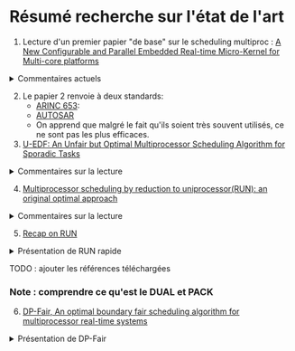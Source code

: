# Résumé recherche sur l'état de l'art

1. Lecture d'un premier papier "de base" sur le scheduling multiproc : 
[A New Configurable and Parallel Embedded Real-time Micro-Kernel for Multi-core platforms](./refs/ospert15-p25.pdf) 
<details>
  <summary>Commentaires actuels</summary>
   <p>Explique l'implémentation de HIPPEROS. Plusieurs éléments restent flous pour moi, notamment l'usage d'un coeur maître et de coeurs esclaves. Le coeur maître envoie des systèmes à scheduler aux slaves ?! Pas sûre de voir comment ça marche.</p>
   <p>   Inter-Process Communication : IPC</p>
   <p> Il me semble important aussi de comprendre comment fonctionne cet OS pour implémenter un scheduler dessus... </p>
   <p>(cette question m'a été confirmée par J. Goossens, ça semble important, donc. Noter compte-rendu après réunion chez HIPPEROS.</p>
</details>

2. Le papier 2 renvoie à deux standards:
    * [ARINC 653](https://fr.wikipedia.org/wiki/ARINC_653):
    * [AUTOSAR](https://fr.wikipedia.org/wiki/AUTOSAR)
    * On apprend que malgré le fait qu'ils soient très souvent utilisés, ce ne sont pas les plus efficaces.
3. [U-EDF: An Unfair but Optimal Multiprocessor Scheduling Algorithm for Sporadic Tasks](https://github.com/subsib/Scheduling/blob/master/refs/U-EDF-ECRTS2012.pdf)
<details>
  <summary>Commentaires sur la lecture</summary>
   <p>u-edf est optimal en global MAIS pas fair.</p>
   <p>Deux types de généralisation EDF, un horizontal, un vertical. Il faut bien lire les exemples. Ils montrent des comportements très différents.</p>
   <p>Démonstrations d'optimalité, lemmes, etc.</p>
   <p>Accessoirement, comparaison de performances. RUN a l'air plutôt efficace à première vue.</p>
</details>

4. [Multiprocessor scheduling by reduction to uniprocessor(RUN): an original optimal approach](https://github.com/subsib/Scheduling/blob/master/refs/RUN-ExtVers.pdf)
<details>
<summary>Commentaires sur la lecture</summary>
  <p>
    RUN : Reduction to UNiprocessor
  </p>
  <p>
    m >= 1 procs identiques + rate identiques, global scheduling = 1 seul dispatcher,
    (rien de nouveau avec realease time (r) et deadline (d)), 
    Les tâches ne sont pas "périodiques" mais on pose qu'elles sont "fixed rate", 
    le "rate" est la fraction de temps d'utilisation par un proc (ça revient pas un peu au même ?)
    Du coup, forcément, le rate <= 1, sinon ça rentre pas sur un proc.
  </p>
  <p>
    À retenir : rho est le taux, un job va nécessiter <b>rho(d-r)</b> execution time.
  </p>
  <h3>Dual</h3>
  <p>
    On sélectionne tau*, un ensemble de tâches qui ont la même deadline (ou auxquelles on attribue la même, pas sûre),  
  on leur attribut un temps d'exec (nb_proc - 1) (ou nb de tâches, suis pas sûre), en complément.<br>
  C'est normal, car on va finalement attribuer les procs aux tâches complémentaires dans le primal.<br>
  On reprend : on calcule le dual, et on schedule le "vrai" set qui est le primal, sauf le job géré par le dual. 
  Ça permet de prioritiser. Voir pour ça <it>Dual Scheduling Equivalence<it>. 
  Donc en gros, Tau* représente les idle de Tau.
  </p>
  <p> 
    Dans l'exemple présenté, c'est avantageux, car on réduit le nombre de procs.
    Cela dit, avec un primal qui aurait des high rate, on gagnerait pas vraiment. 
    (Question : pourquoi ?... ) Pour éviter ça, on met des low rate tasks avec des high rate, 
    et on créé des <it>serveurs</it> qui gèrent moins de mrocs pour les <it>clients</it>. (??)
  </p>
  <p>Ça, c'est en gros la partie offline de RUN, je crois. 
  En gros, on procède à une réduction à un uniproc pour diminuer par le dual le nb de procs au total (??).
  La partie online, c'est en gros EDF. 
  </p>
  <p>
    Ensuite, il y a un tas de définitions, que je connais, mais qui se trouvent vers les pages 6-7, et qui serviront sans doute
    pour l'état de l'art.
  </p>
  <h3>Servers</h3>
  <p>
    RUN utilise des agrégats de tâches dan des serveurs.
    Dans cette partie, on explique en quoi consiste ce truc de "serveur".
  </p>
  <p>
    En fait, dans un serveur, y a une seule tâche "virtuelle". Comme c'est one-to-one, les 
    concepts sont interchangeables.
    Le packing se fait hors ligne (offline) et reste statique durant l'exécution.
    Execution requirement est en fait l'équivalent du execution time, 
  rho(S)(ri+1 - ri), quoi.
  </p>
  <p>
    L'intérêt de prouver qu'EDF est optimal revêt son importance ici, puisque si on ne l'utilise 
    pas, on n'a pas d'optimalité pour scheduler les serveurs. Du coup, EDF, du coup, preuve EDF.
  </p>
  <p>
    L'intérêt majeur de RUN est de réduire le nb de préemptions. Comme habituellement, on pose que le temps de 
    préemption est négligeable, on ne les compte pas mais en pratique, c'est faux.
    RUN réduit ça, ça a l'air de s'en ressentir sur le résultat.

    Mais attention à un détail d'importance : on considère une certaine classe de tâches.
  </p>
  <p>
    
  </p>

<h3>Question</h3>
<p>
  À ce stade, une des questions que je me pose, c'est : est-ce que c'est très courant, des tâches qui partagent la même deadline ?
  Parce que si ça n'apporte rien... ?! de faire des sous-ensembles...
</p>
</details>

5. [Recap on RUN](http://www.math.unipd.it/~tullio/RTS/2016/RUN_Impl.pdf)
<details>
<summary>Présentation de RUN rapide</summary>
<p>Semi-partitionnée</p>
<p>Optimal (pour une sous-classe : implicit-deadline-periodic independant tasks)</p>
</details>

TODO : ajouter les références téléchargées

### Note : comprendre ce qu'est le DUAL et PACK


6. [DP-Fair, An optimal boundary fair scheduling algorithm for multiprocessor real-time systems](https://github.com/subsib/Scheduling/blob/master/refs/dp_fair.pdf)

<details>
<summary> Présentation de DP-Fair</summary>
<p> Apparemment, bien connu, bien fourni dans la littérature.</p>
<p>Periodic real-time tasks with quantum-based computation requirements and implicit deadlines</p>
<p> Historiquement logique, suite de recherches sur le sujet des fair scheduler (Pfair)</p>
<p>Ref vers plein de propositions, genre EKF --> à voir.</p>
<p></p>
</details>